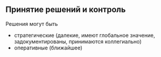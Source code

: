 ## Принятие решений и контроль

Решения могут быть
- стратегические (далекие, имеют глобальное значение, задокументированы, принимаются коллегиально)
- оперативные (ближайшее)